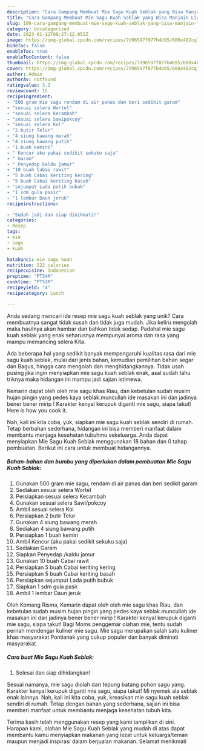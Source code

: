 ```yaml
---
description: "Cara Gampang Membuat Mie Sagu Kuah Seblak yang Bisa Manjain Lidah"
title: "Cara Gampang Membuat Mie Sagu Kuah Seblak yang Bisa Manjain Lidah"
slug: 100-cara-gampang-membuat-mie-sagu-kuah-seblak-yang-bisa-manjain-lidah
category: Uncategorized
date: 2023-01-12T08:27:12.052Z
image: https://img-global.cpcdn.com/recipes/7d96597f077b4b95/680x482cq70/mie-sagu-kuah-seblak-foto-resep-utama.jpg
hideToc: false
enableToc: true
enableTocContent: false
thumbnail: https://img-global.cpcdn.com/recipes/7d96597f077b4b95/680x482cq70/mie-sagu-kuah-seblak-foto-resep-utama.jpg
cover: https://img-global.cpcdn.com/recipes/7d96597f077b4b95/680x482cq70/mie-sagu-kuah-seblak-foto-resep-utama.jpg
author: Admin
authorAv: notfound
ratingvalue: 3.3
reviewcount: 15
recipeingredient:
- "500 gram mie sagu rendam di air panas dan beri sedikit garam"
- "sesuai selera Wortel"
- "sesuai selera Kecambah"
- "sesuai selera Sawipokcoy"
- "sesuai selera Kol"
- "2 butir Telur"
- "4 siung bawang merah"
- "4 siung bawang putih"
- "1 buah kemiri"
- " Kencur aku pakai sedikit sekuku saja"
- " Garam"
- " Penyedap kaldu jamur"
- "10 buah Cabai rawit"
- "5 buah Cabai keriting kering"
- "5 buah Cabai keriting basah"
- "sejumput Lada putih bubuk"
- "1 sdm gula pasir"
- "1 lembar Daun jeruk"
recipeinstructions:

- "Sudah jadi dan siap dinikmati!"
categories:
- Resep
tags:
- mie
- sagu
- kuah

katakunci: mie sagu kuah 
nutrition: 222 calories
recipecuisine: Indonesian
preptime: "PT34M"
cooktime: "PT53M"
recipeyield: "4"
recipecategory: Lunch

---
```





Anda sedang mencari ide resep mie sagu kuah seblak yang unik? Cara membuatnya sangat tidak susah dan tidak juga mudah. Jika keliru mengolah maka hasilnya akan hambar dan bahkan tidak sedap. Padahal mie sagu kuah seblak yang enak seharusnya mempunyai aroma dan rasa yang mampu memancing selera Kita.





Ada beberapa hal yang sedikit banyak mempengaruhi kualitas rasa dari mie sagu kuah seblak, mulai dari jenis bahan, kemudian pemilihan bahan segar dan Bagus, hingga cara mengolah dan menghidangkannya. Tidak usah pusing jika ingin menyiapkan mie sagu kuah seblak enak,      asal sudah tahu triknya maka hidangan ini mampu jadi sajian istimewa.














Kemarin dapat oleh oleh mie sagu khas Riau, dan kebetulan sudah musim hujan pingin yang pedes kaya seblak.muncullah ide masakan ini dan jadinya bener bener mirip ! Karakter kenyal kerupuk diganti mie sagu, siapa takut! Here is how you cook it.






Nah, kali ini kita coba, yuk, siapkan mie sagu kuah seblak sendiri di rumah. Tetap berbahan sederhana, hidangan ini bisa memberi manfaat dalam membantu menjaga kesehatan tubuhmu sekeluarga. Anda dapat menyiapkan Mie Sagu Kuah Seblak menggunakan 18 bahan dan 0 tahap pembuatan. Berikut ini cara untuk membuat hidangannya.

<!--inarticleads1-->

##### Bahan-bahan dan bumbu yang diperlukan dalam pembuatan Mie Sagu Kuah Seblak:

1. Gunakan 500 gram mie sagu, rendam di air panas dan beri sedikit garam
1. Sediakan sesuai selera Wortel
1. Persiapkan sesuai selera Kecambah
1. Gunakan sesuai selera Sawi/pokcoy
1. Ambil sesuai selera Kol
1. Persiapkan 2 butir Telur
1. Gunakan 4 siung bawang merah
1. Sediakan 4 siung bawang putih
1. Persiapkan 1 buah kemiri
1. Ambil  Kencur (aku pakai sedikit sekuku saja)
1. Sediakan  Garam
1. Siapkan  Penyedap /kaldu jamur
1. Gunakan 10 buah Cabai rawit
1. Persiapkan 5 buah Cabai keriting kering
1. Persiapkan 5 buah Cabai keriting basah
1. Persiapkan sejumput Lada putih bubuk
1. Siapkan 1 sdm gula pasir
1. Ambil 1 lembar Daun jeruk


Oleh Komang Risma, Kemarin dapat oleh oleh mie sagu khas Riau, dan kebetulan sudah musim hujan pingin yang pedes kaya seblak.muncullah ide masakan ini dan jadinya bener bener mirip ! Karakter kenyal kerupuk diganti mie sagu, siapa takut! Bagi Moms penggemar olahan mie, tentu sudah pernah mendengar kuliner mie sagu. Mie sagu merupakan salah satu kuliner khas masyarakat Pontianak yang cukup populer dan banyak diminati masyarakat. 

<!--inarticleads2-->

##### Cara buat Mie Sagu Kuah Seblak:


1. Selesai dan siap dihidangkan!

Sesuai namanya, mie sagu diolah dari tepung batang pohon sagu yang. Karakter kenyal kerupuk diganti mie sagu, siapa takut! Mi nyemek ala seblak enak lainnya. Nah, kali ini kita coba, yuk, kreasikan mie sagu kuah seblak sendiri di rumah. Tetap dengan bahan yang sederhana, sajian ini bisa memberi manfaat untuk membantu menjaga kesehatan tubuh kita. 

Terima kasih telah menggunakan resep yang kami tampilkan di sini. Harapan kami, olahan Mie Sagu Kuah Seblak yang mudah di atas dapat membantu kamu menyiapkan makanan yang lezat untuk keluarga/teman maupun menjadi inspirasi dalam berjualan makanan. Selamat menikmati
